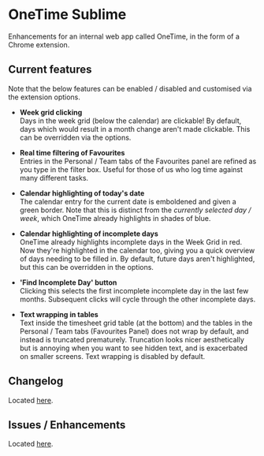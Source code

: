 # OneTime Sublime
Enhancements for an internal web app called OneTime, in the form of a Chrome extension.


## Current features
Note that the below features can be enabled / disabled and customised via the extension options.

- **Week grid clicking**  
Days in the week grid (below the calendar) are clickable! By default, days which would result in a month change aren't made clickable. This can be overridden via the options.

- **Real time filtering of Favourites**  
Entries in the Personal / Team tabs of the Favourites panel are refined as you type in the filter box. Useful for those of us who log time against many different tasks.

- **Calendar highlighting of today's date**  
The calendar entry for the current date is emboldened and given a green border. Note that this is distinct from the _currently selected day / week_, which OneTime already highlights in shades of blue.

- **Calendar highlighting of incomplete days**   
OneTime already highlights incomplete days in the Week Grid in red. Now they're highlighted in the calendar too, giving you a quick overview of days needing to be filled in. By default, future days aren't highlighted, but this can be overridden in the options.

- **'Find Incomplete Day' button**  
Clicking this selects the first incomplete incomplete day in the last few months. Subsequent clicks will cycle through the other incomplete days.

- **Text wrapping in tables**  
Text inside the timesheet grid table (at the bottom) and the tables in the Personal / Team tabs (Favourites Panel) does not wrap by default, and instead is truncated prematurely. Truncation looks nicer aesthetically but is annoying when you want to see hidden text, and is exacerbated on smaller screens. Text wrapping is disabled by default.


## Changelog
Located [here](https://github.com/Seltzer/onetime-sublime/blob/develop/CHANGELOG.md).


## Issues / Enhancements
Located [here](https://github.com/Seltzer/onetime-sublime/issues).